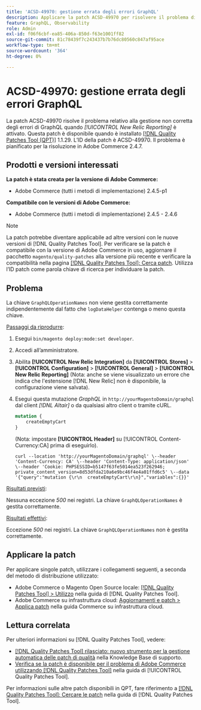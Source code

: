 ```yaml
---
title: 'ACSD-49970: gestione errata degli errori GraphQL'
description: Applicare la patch ACSD-49970 per risolvere il problema di Adobe Commerce in caso di gestione non corretta degli errori GraphQL quando [!UICONTROL New Relic Reporting] è attivato.
feature: GraphQL, Observability
role: Admin
exl-id: f06f6cbf-ea85-406a-850d-f63e1001ff82
source-git-commit: 81c78439f7c243437b7b76dc80560c847af95ace
workflow-type: tm+mt
source-wordcount: '364'
ht-degree: 0%

---
```


# ACSD-49970: gestione errata degli errori GraphQL

La patch ACSD-49970 risolve il problema relativo alla gestione non corretta degli errori di GraphQL quando *[!UICONTROL New Relic Reporting]* è attivato. Questa patch è disponibile quando è installato [[!DNL Quality Patches Tool (QPT)]](https://experienceleague.adobe.com/it/docs/commerce-knowledge-base/kb/announcements/commerce-announcements/magento-quality-patches-released-new-tool-to-self-serve-quality-patches) 1.1.29. L’ID della patch è ACSD-49970. Il problema è pianificato per la risoluzione in Adobe Commerce 2.4.7.

## Prodotti e versioni interessati

**La patch è stata creata per la versione di Adobe Commerce:**

* Adobe Commerce (tutti i metodi di implementazione) 2.4.5-p1

**Compatibile con le versioni di Adobe Commerce:**

* Adobe Commerce (tutti i metodi di implementazione) 2.4.5 - 2.4.6

>[!NOTE]
>
>La patch potrebbe diventare applicabile ad altre versioni con le nuove versioni di [!DNL Quality Patches Tool]. Per verificare se la patch è compatibile con la versione di Adobe Commerce in uso, aggiornare il pacchetto `magento/quality-patches` alla versione più recente e verificare la compatibilità nella pagina [[!DNL Quality Patches Tool]: Cerca patch](https://experienceleague.adobe.com/tools/commerce-quality-patches/index.html?lang=it). Utilizza l’ID patch come parola chiave di ricerca per individuare la patch.

## Problema

La chiave `GraphQLOperationNames` non viene gestita correttamente indipendentemente dal fatto che `logDataHelper` contenga o meno questa chiave.

<u>Passaggi da riprodurre</u>:

1. Esegui `bin/magento deploy:mode:set developer`.
1. Accedi all’amministratore.
1. Abilita **[!UICONTROL New Relic Integration]** da **[!UICONTROL Stores]** > **[!UICONTROL Configuration]** > **[!UICONTROL General]** > **[!UICONTROL New Relic Reporting]**
(Nota: anche se viene visualizzato un errore che indica che l&#39;estensione [!DNL New Relic] non è disponibile, la configurazione viene salvata).
1. Esegui questa mutazione *GraphQL* in `http://yourMagentoDomain/graphql` dal client *[!DNL Altair]* o da qualsiasi altro client o tramite cURL.

   ```GraphQL
   mutation {
       createEmptyCart
   }
   ```

   (Nota: impostare **[!UICONTROL Header]** su [!UICONTROL Content-Currency:CA] prima di eseguirlo).

   ```cURL
   curl --location 'http://yourMagentoDomain/graphql' \--header 'Content-Currency: CA' \--header 'Content-Type: application/json' \--header 'Cookie: PHPSESSID=b5147f63fe5014ea523f262946; private_content_version=8d53dfda210a6e9bc46f4e4a01ffd6c5' \--data '{"query":"mutation {\r\n  createEmptyCart\r\n}","variables":{}}'
   ```

<u>Risultati previsti</u>:

Nessuna eccezione *500* nei registri. La chiave `GraphQLOperationNames` è gestita correttamente.

<u>Risultati effettivi</u>:

Eccezione *500* nei registri. La chiave `GraphQLOperationNames` non è gestita correttamente.

## Applicare la patch

Per applicare singole patch, utilizzare i collegamenti seguenti, a seconda del metodo di distribuzione utilizzato:

* Adobe Commerce o Magento Open Source locale: [[!DNL Quality Patches Tool] > Utilizzo](/help/tools/quality-patches-tool/usage.md) nella guida di [!DNL Quality Patches Tool].
* Adobe Commerce su infrastruttura cloud: [Aggiornamenti e patch > Applica patch](https://experienceleague.adobe.com/docs/commerce-cloud-service/user-guide/develop/upgrade/apply-patches.html?lang=it) nella guida Commerce su infrastruttura cloud.

## Lettura correlata

Per ulteriori informazioni su [!DNL Quality Patches Tool], vedere:

* [[!DNL Quality Patches Tool] rilasciato: nuovo strumento per la gestione automatica delle patch di qualità](https://experienceleague.adobe.com/it/docs/commerce-knowledge-base/kb/announcements/commerce-announcements/magento-quality-patches-released-new-tool-to-self-serve-quality-patches) nella Knowledge Base di supporto.
* [Verifica se la patch è disponibile per il problema di Adobe Commerce utilizzando  [!DNL Quality Patches Tool]](/help/tools/quality-patches-tool/patches-available-in-qpt/check-patch-for-magento-issue-with-magento-quality-patches.md) nella guida di [!UICONTROL Quality Patches Tool].


Per informazioni sulle altre patch disponibili in QPT, fare riferimento a [[!DNL Quality Patches Tool]: Cercare le patch](https://experienceleague.adobe.com/tools/commerce-quality-patches/index.html?lang=it) nella guida di [!DNL Quality Patches Tool].
